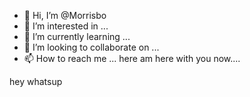 - 👋 Hi, I’m @Morrisbo
- 👀 I’m interested in ...
- 🌱 I’m currently learning ...
- 💞️ I’m looking to collaborate on ...
- 📫 How to reach me ...
here am here with you now....
<!---
Morrisbo/Morrisbo is a ✨ special ✨ repository because its `README.md` (this file) appears on your GitHub profile.
You can click the Preview link to take a look at your changes.
-hey-->
hey whatsup
